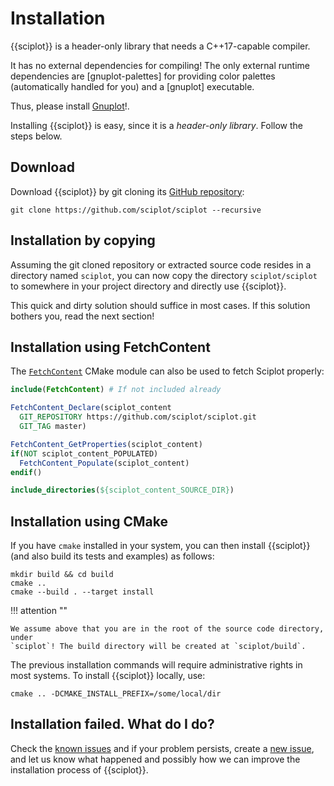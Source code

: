 # Installation

{{sciplot}} is a header-only library that needs a C++17-capable compiler.

It has no external dependencies for compiling! The only external runtime dependencies are [gnuplot-palettes] for providing color palettes (automatically handled for you) and a [gnuplot] executable.

Thus, please install [Gnuplot](http://www.gnuplot.info/)!.

Installing {{sciplot}} is easy, since it is a *header-only library*. Follow the steps below.

## Download

Download {{sciplot}} by git cloning its [GitHub repository][github]:

~~~shell
git clone https://github.com/sciplot/sciplot --recursive
~~~

## Installation by copying

Assuming the git cloned repository or extracted source code resides in a
directory named `sciplot`, you can now copy the directory `sciplot/sciplot`
to somewhere in your project directory and directly use {{sciplot}}.

This quick and dirty solution should suffice in most cases. If this solution
bothers you, read the next section!

## Installation using FetchContent

The [`FetchContent`](
https://cmake.org/cmake/help/latest/module/FetchContent.html) CMake module can
also be used to fetch Sciplot properly:

```cmake
include(FetchContent) # If not included already

FetchContent_Declare(sciplot_content
  GIT_REPOSITORY https://github.com/sciplot/sciplot.git
  GIT_TAG master)

FetchContent_GetProperties(sciplot_content)
if(NOT sciplot_content_POPULATED)
  FetchContent_Populate(sciplot_content)
endif()

include_directories(${sciplot_content_SOURCE_DIR})
```

## Installation using CMake

If you have `cmake` installed in your system, you can then install {{sciplot}}
(and also build its tests and examples) as follows:

~~~shell
mkdir build && cd build
cmake ..
cmake --build . --target install
~~~

!!! attention ""

    We assume above that you are in the root of the source code directory, under
    `sciplot`! The build directory will be created at `sciplot/build`.

The previous installation commands will require administrative rights in most
systems. To install {{sciplot}} locally, use:

~~~shell
cmake .. -DCMAKE_INSTALL_PREFIX=/some/local/dir
~~~

[github]: https://github.com/sciplot/sciplot
[zip]: https://github.com/sciplot/sciplot/archive/master.zip

## Installation failed. What do I do?

Check the [known issues](known_issues.md) and if your problem persists, create a [new issue][issues], and let us know what happened and possibly how we can improve the installation process of {{sciplot}}.

[issues]: https://github.com/sciplot/sciplot/issues/new
